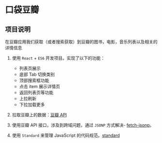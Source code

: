 # 口袋豆瓣
## 项目说明
在豆瓣应用我们获取（或者搜索获取）到豆瓣的图书，电影，音乐列表以及相关的详情信息

1. 使用 `React` + `ES6` 开发项目。实现了以下的功能：
    - 列表页展示
    - 底部 Tab 切换类别
    - 顶部搜索框功能
    - 点击 item 展示详情页
    - 返回列表页等功能
    - 上拉刷新
    - 下拉加载更多

2. 拉取豆瓣上的数据：[豆瓣 API](https://developers.douban.com/wiki/?title=api_v2)
3. 使用豆瓣 API 接口，涉及到跨域问题，通过 `JSONP` 方式解决- [fetch-jsonp](https://github.com/camsong/fetch-jsonp)。
4. 使用 `Standard` 来管理 JavaScript 的代码规范。[standard](https://standardjs.com/)

